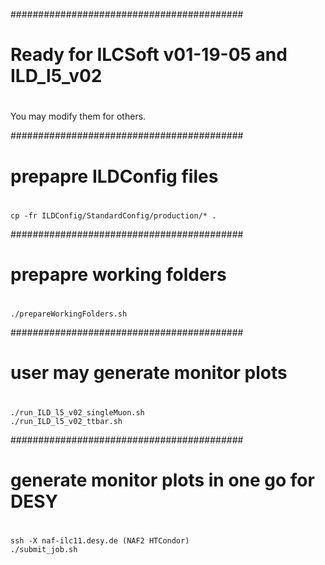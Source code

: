 ##########################################
# Ready for ILCSoft v01-19-05 and ILD_l5_v02
#
You may modify them for others.


##########################################
# prepapre ILDConfig files
#
```shell
cp -fr ILDConfig/StandardConfig/production/* .
```

##########################################
# prepapre working folders
#
```shell
./prepareWorkingFolders.sh
```

##########################################
# user may generate monitor plots
#
```shell
./run_ILD_l5_v02_singleMuon.sh
./run_ILD_l5_v02_ttbar.sh
```


##########################################
# generate monitor plots in one go for DESY
#
```shell
ssh -X naf-ilc11.desy.de (NAF2 HTCondor)
./submit_job.sh
```
